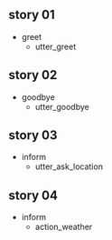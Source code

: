 ## story 01
* greet
  - utter_greet

## story 02
* goodbye
  - utter_goodbye

## story 03
* inform
  - utter_ask_location

## story 04
* inform
  - action_weather